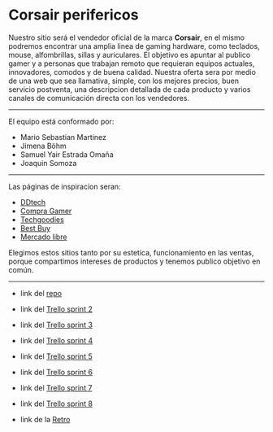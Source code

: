 # Corsair perifericos

Nuestro sitio será el vendedor oficial de la marca **Corsair**, en el mismo podremos encontrar una amplia linea de gaming hardware, como teclados, mouse, alfombrillas, sillas y auriculares. El objetivo es apuntar al publico gamer y a personas que trabajan remoto que requieran equipos actuales, innovadores, comodos y de buena calidad.
Nuestra oferta sera por medio de una web que sea llamativa, simple, con los mejores precios, buen servicio postventa, una descripcion detallada de cada producto y varios canales de comunicación directa con los vendedores.

---

El equipo está conformado por:
- Mario Sebastian Martinez
- Jimena Böhm
- Samuel Yair Estrada Omaña
- Joaquin Somoza

---

Las páginas de inspiracion seran:
- [DDtech](https://ddtech.mx/)
- [Compra Gamer](https://compragamer.com/)
- [Techgoodies](https://www.techgoodies.com.ar/)
- [Best Buy](https://www.bestbuy.com/)
- [Mercado libre](https://www.mercadolibre.com.ar/)

Elegimos estos sitios tanto por su estetica, funcionamiento en las ventas, porque compartimos intereses de productos y tenemos publico objetivo en común.

---

- link del [repo](https://github.com/JoaquinSomoza/Grupo-5-CorsairOficial.git)
- link del [Trello sprint 2](https://trello.com/invite/b/JeF7AbJ1/5114d4e43288f9103360fbf49a513195/sprint-2)
- link del [Trello sprint 3](https://trello.com/invite/b/2jbRidTc/696d5751e6a68ec75d64bae39705d526/sprint-3)
- link del [Trello sprint 4](https://trello.com/invite/b/faGIBEZA/9d4a79ef9a6b809eea3cec388d6e8cb4/sprint-4)
- link del [Trello sprint 5](https://trello.com/invite/b/609ngu9K/12fa07825fc2e40d4b7c6f9e7c1d22cf/sprint-5)
- link del [Trello sprint 6](https://trello.com/invite/b/FPiBB5ky/ecf9d4891d08bd707005c18b458dcca3/sprint-6)
- link del [Trello sprint 7](https://trello.com/invite/b/9AVipuCy/c85029aa373e753f86035d59c0de1d5e/sprint-7)
- link del [Trello sprint 8](https://trello.com/invite/b/USfaSUf2/804d70e9ed93c1a3e6c339e1381ad870/sprint-8)


- link de la [Retro](https://github.com/JoaquinSomoza/Grupo-5-CorsairPerisfericos/blob/master/RETRO.md)

